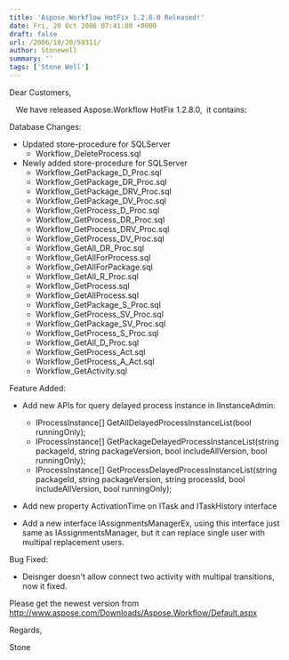 ```yaml
---
title: 'Aspose.Workflow HotFix 1.2.8.0 Released!'
date: Fri, 20 Oct 2006 07:41:00 +0000
draft: false
url: /2006/10/20/59311/
author: Stonewell
summary: ''
tags: ['Stone Well']
---
```


Dear Customers,

   We have released Aspose.Workflow HotFix 1.2.8.0,  it contains:

Database Changes:

*   Updated store-procedure for SQLServer
    *   Workflow\_DeleteProcess.sql
*   Newly added store-procedure for SQLServer
    *   Workflow\_GetPackage\_D\_Proc.sql
    *   Workflow\_GetPackage\_DR\_Proc.sql
    *   Workflow\_GetPackage\_DRV\_Proc.sql
    *   Workflow\_GetPackage\_DV\_Proc.sql
    *   Workflow\_GetProcess\_D\_Proc.sql
    *   Workflow\_GetProcess\_DR\_Proc.sql
    *   Workflow\_GetProcess\_DRV\_Proc.sql
    *   Workflow\_GetProcess\_DV\_Proc.sql
    *   Workflow\_GetAll\_DR\_Proc.sql
    *   Workflow\_GetAllForProcess.sql
    *   Workflow\_GetAllForPackage.sql
    *   Workflow\_GetAll\_R\_Proc.sql
    *   Workflow\_GetProcess.sql
    *   Workflow\_GetAllProcess.sql
    *   Workflow\_GetPackage\_S\_Proc.sql
    *   Workflow\_GetProcess\_SV\_Proc.sql
    *   Workflow\_GetPackage\_SV\_Proc.sql
    *   Workflow\_GetProcess\_S\_Proc.sql
    *   Workflow\_GetAll\_D\_Proc.sql
    *   Workflow\_GetProcess\_Act.sql
    *   Workflow\_GetProcess\_A\_Act.sql
    *   Workflow\_GetActivity.sql  
        

Feature Added:

*   Add new APIs for query delayed process instance in IInstanceAdmin:
    *   IProcessInstance\[\] GetAllDelayedProcessInstanceList(bool runningOnly);
    *   IProcessInstance\[\] GetPackageDelayedProcessInstanceList(string packageId, string packageVersion, bool includeAllVersion, bool runningOnly);
    *   IProcessInstance\[\] GetProcessDelayedProcessInstanceList(string packageId, string packageVersion, string processId, bool includeAllVersion, bool runningOnly);  
        

*   Add new property ActivationTime on ITask and ITaskHistory interface  
    
*   Add a new interface IAssignmentsManagerEx, using this interface just same as IAssignmentsManager, but it can replace single user with multipal replacement users.

Bug Fixed:

*   Deisnger doesn't allow connect two activity with multipal transitions, now it fixed.

Please get the newest version from http://www.aspose.com/Downloads/Aspose.Workflow/Default.aspx

Regards,

Stone







